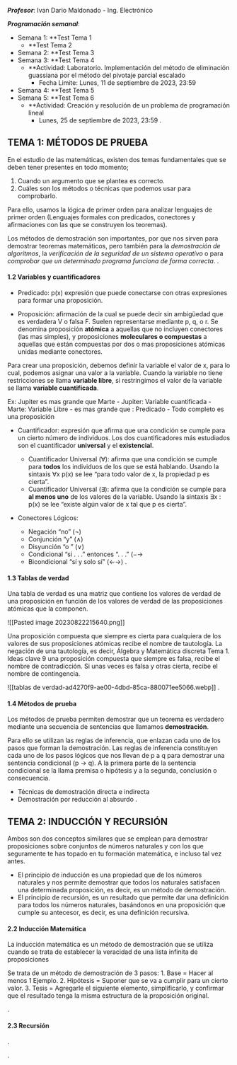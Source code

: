 
***Profesor***: Ivan Dario Maldonado - Ing. Electrónico

***Programación semanal***:
- Semana 1: **Test Tema 1
	- **Test Tema 2
- Semana 2: **Test Tema 3
- Semana 3: **Test Tema 4
	- **Actividad: Laboratorio. Implementación del método de eliminación guassiana por el método del pivotaje parcial escalado
		- Fecha Limite: Lunes, 11 de septiembre de 2023, 23:59
- Semana 4: **Test Tema 5
- Semana 5: **Test Tema 6
	- **Actividad: Creación y resolución de un problema de programación lineal
		- Lunes, 25 de septiembre de 2023, 23:59
.

## TEMA 1: MÉTODOS DE PRUEBA

En el estudio de las matemáticas, existen dos temas fundamentales que se deben tener presentes en todo momento;

1. Cuando un argumento que se plantea es correcto.
2. Cuáles son los métodos o técnicas que podemos usar para comprobarlo.

Para ello, usamos la lógica de primer orden para analizar lenguajes de primer orden (Lenguajes formales con predicados, conectores y afirmaciones con las que se construyen los teoremas).

Los métodos de demostración son importantes, por que nos sirven para demostrar teoremas matemáticos, pero también para la *demostración de algoritmos*, la *verificación de la seguridad de un sistema operativo* o para *comprobar que un determinado programa funciona de forma correcta*.
.
#### 1.2 Variables y cuantificadores

- Predicado: p(x) expresión que puede conectarse con otras expresiones para formar una proposición.

- Proposición: afirmación de la cual se puede decir sin ambigüedad que es verdadera V o falsa F. Suelen representarse mediante p, q, o r. Se denomina proposición **atómica** a aquellas que no incluyen conectores (las mas simples), y proposiciones **moleculares o compuestas** a aquellas que están compuestas por dos o mas proposiciones atómicas unidas mediante conectores.

Para crear una proposición, debemos definir la variable el valor de x, para lo cual, podemos asignar una valor a la variable. Cuando la variable no tiene restricciones se llama **variable libre**, si restringimos el valor de la variable se llama **variable cuantificada**.

Ex: Jupiter es mas grande que Marte
		- Jupiter: Variable cuantificada
		- Marte: Variable Libre
		- es mas grande que : Predicado
		- Todo completo es una proposición

- Cuantificador: expresión que afirma que una condición se cumple para un cierto número de individuos. Los dos cuantificadores más estudiados son el cuantificador **universal** y el **existencial**.
	- Cuantificador Universal (∀): afirma que una condición se cumple para **todos** los individuos de los que se está hablando. Usando la sintaxis ∀x p(x) se lee “para todo valor de x, la propiedad p es cierta”.
	- Cuantificador Universal (∃): afirma que la condición se cumple para **al menos uno** de los valores de la variable. Usando la sintaxis ∃x : p(x) se lee “existe algún valor de x tal que p es cierta”.

- Conectores Lógicos:
	- Negación “no” (¬)
	- Conjunción “y” (∧)
	- Disyunción “o ” (∨)
	- Condicional “si . . .” entonces “. . .” (−→
	- Bicondicional “sí y solo sí” (←→)
.

#### 1.3 Tablas de verdad

Una tabla de verdad es una matriz que contiene los valores de verdad de una proposición en función de los valores de verdad de las proposiciones atómicas que la componen.

![[Pasted image 20230822215640.png]]

Una proposición compuesta que siempre es cierta para cualquiera de los valores de sus proposiciones atómicas recibe el nombre de tautología. La negación de una tautología, es decir, Álgebra y Matemática discreta Tema 1. Ideas clave 9 una proposición compuesta que siempre es falsa, recibe el nombre de contradicción. Si unas veces es falsa y otras cierta, recibe el nombre de contingencia.

![[tablas de verdad-ad4270f9-ae00-4dbd-85ca-880071ee5066.webp]]
.
#### 1.4 Métodos de prueba

Los métodos de prueba permiten demostrar que un teorema es verdadero mediante una secuencia de sentencias que llamamos **demostración**.

Para ello se utilizan las reglas de inferencia, que enlazan cada uno de los pasos que forman la demostración. Las reglas de inferencia constituyen cada uno de los pasos lógicos que nos llevan de p a q para demostrar una sentencia condicional (p → q). A la primera parte de la sentencia condicional se la llama premisa o hipótesis y a la segunda, conclusión o consecuencia.

- Técnicas de demostración directa e indirecta
- Demostración por reducción al absurdo
.

## TEMA 2: INDUCCIÓN Y RECURSIÓN

Ambos son dos conceptos similares que se emplean para demostrar proposiciones sobre conjuntos de números naturales y con los que seguramente te has topado en tu formación matemática, e incluso tal vez antes.

- El principio de inducción es una propiedad que de los números naturales y nos permite demostrar que todos los naturales satisfacen una determinada proposición, es decir, es un método de demostración.
- El principio de recursión, es un resultado que permite dar una definición para todos los números naturales, basándonos en una proposición que cumple su antecesor, es decir, es una definición recursiva.

#### 2.2 Inducción Matemática

La inducción matemática es un método de demostración que se utiliza cuando se trata de establecer la veracidad de una lista infinita de proposiciones

Se trata de un método de demostración de 3 pasos:
		1. Base = Hacer al menos 1 Ejemplo.
		2. Hipótesis = Suponer que se va a cumplir para un cierto valor.
		3. Tesis = Agregarle el siguiente elemento, simplificarlo, y confirmar que el resultado tenga la misma estructura de la proposición original.

.

#### 2.3 Recursión

.

.